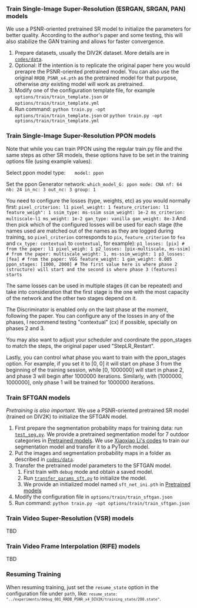 ### Train Single-Image Super-Resolution (ESRGAN, SRGAN, PAN) models
We use a PSNR-oriented pretrained SR model to initialize the parameters for better quality. According to the author's paper and some testing, this will also stabilize the GAN training and allows for faster convergence. 

1. Prepare datasets, usually the DIV2K dataset. More details are in [`codes/data`](https://github.com/victorca25/BasicSR/tree/master/codes/data).
2. Optional: If the intention is to replicate the original paper here you would prerapre the PSNR-oriented pretrained model. You can also use the original `RRDB_PSNR_x4.pth` as the pretrained model for that purpose, otherwise *any* existing model will work as pretrained.
3. Modify one of the configuration template file, for example `options/train/train_template.json` or  `options/train/train_template.yml`
4. Run command: `python train.py -opt options/train/train_template.json` or `python train.py -opt options/train/train_template.yml`


### Train Single-Image Super-Resolution PPON models
Note that while you can train PPON using the regular train.py file and the same steps as other SR models, these options have to be set in the training options file (using example values):

Select ppon model type:
`    model: ppon
`

Set the ppon Generator network:
`
    which_model_G: ppon
    mode: CNA
    nf: 64
    nb: 24
    in_nc: 3
    out_nc: 3
    group: 1
`

You need to configure the losses (type, weights, etc) as you would normally first:
`
    pixel_criterion: l1
    pixel_weight: 1
    feature_criterion: l1
    feature_weigh": 1
    ssim_type: ms-ssim
    ssim_weight: 1e-2
    ms_criterion: multiscale-l1
    ms_weight: 1e-2
    gan_type: vanilla
    gan_weight: 8e-3
`
And then pick which of the configured losses will be used for each stage (the names used are matched out of the names as they are logged during training, so `pixel_criterion` corresponds to `pix`, `feature_criterion` to `fea` and `cx_type: contextual` to `contextual`, for example):
`
    p1_losses: [pix] # from the paper: l1 pixel_weigh: 1
    p2_losses: [pix-multiscale, ms-ssim] # from the paper: multiscale_weight: 1, ms-ssim_weight: 1
    p3_losses: [fea] # from the paper: VGG feature_weight: 1 gan_weight: 0.005
    ppon_stages: [1000, 2000] # The first value here is where phase 2 (structure) will start and the second is where phase 3 (features) starts
`

The same losses can be used in multiple stages (it can be repeated) and take into consideration that the first stage is the one with the most capacity of the network and the other two stages depend on it.

The Discriminator is enabled only on the last phase at the moment, following the paper. You can configure any of the losses in any of the phases, I recommend testing "contextual" (cx) if possible, specially on phases 2 and 3.

You may also want to adjust your scheduler and coordinate the ppon_stages to match the steps, the original paper used "StepLR_Restart".

Lastly, you can control what phase you want to train with the ppon_stages option. For example, if you set it to [0, 0] it will start on phase 3 from the beginning of the training session, while [0, 1000000] will start in phase 2, and phase 3 will begin after 1000000 iterations. Similarly, with [1000000, 1000000], only phase 1 will be trained for 1000000 iterations.


### Train SFTGAN models 
*Pretraining is also important*. We use a PSNR-oriented pretrained SR model (trained on DIV2K) to initialize the SFTGAN model.

1. First prepare the segmentation probability maps for training data: run [`test_seg.py`](https://github.com/victorca25/BasicSR/blob/master/codes/test_seg.py). We provide a pretrained segmentation model for 7 outdoor categories in [Pretrained models](#pretrained-models). We use [Xiaoxiao Li's codes](https://github.com/lxx1991/caffe_mpi) to train our segmentation model and transfer it to a PyTorch model.
1. Put the images and segmentation probability maps in a folder as described in [`codes/data`](https://github.com/victorca25/BasicSR/tree/master/codes/data).
1. Transfer the pretrained model parameters to the SFTGAN model. 
    1. First train with `debug` mode and obtain a saved model.
    1. Run [`transfer_params_sft.py`](https://github.com/victorca25/BasicSR/blob/master/codes/scripts/transfer_params_sft.py) to initialize the model.
    1. We provide an initialized model named `sft_net_ini.pth` in [Pretrained models](#pretrained-models)
1. Modify the configuration file in `options/train/train_sftgan.json`
1. Run command: `python train.py -opt options/train/train_sftgan.json`

### Train Video Super-Resolution (VSR) models
TBD

### Train Video Frame Interpolation (RIFE) models
TBD

### Resuming Training 
When resuming training, just set the `resume_state` option in the configuration file under `path`, like: <small>`resume_state: "../experiments/debug_001_RRDB_PSNR_x4_DIV2K/training_state/200.state"`. </small>

